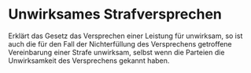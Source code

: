 # Unwirksames Strafversprechen

Erklärt das Gesetz das Versprechen einer Leistung für unwirksam, so ist auch die für den Fall der Nichterfüllung des Versprechens getroffene Vereinbarung einer Strafe unwirksam, selbst wenn die Parteien die Unwirksamkeit des Versprechens gekannt haben.